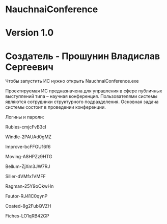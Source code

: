 # NauchnaiConference
# Version 1.0
# Создатель - Прошунин Владислав Сергеевич
Чтобы запустить ИС нужно открыть NauchnaiConference.exe

Проектируемая ИС предназначена для управления в сфере публичных выступлений типа – научная конференция. 
Пользователями системы являются сотрудники структурного подразделения. 
Основная задача системы состоит в проведении конференции.

Логины и пароли:

Rubies-cmjcFvB3cI

Windle-2PAUAd0gMZ

Improve-bcFFGU16f6

Moving-A8HPZz9HTG

Bellum-ZjXm3JW7RJ

Siller-dVMfx1VMFF

Ragman-25Y9oOkwHn

Fautor-RJ41C0qynP

Coated-8g2FubQVZH

Fiches-LO1qRB42GP
